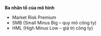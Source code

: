 **Ba nhân tố của mô hình**
- Market Risk Premium
- SMB (Small Minus Big – quy mô công ty)
- HML (High Minus Low – giá trị công ty)